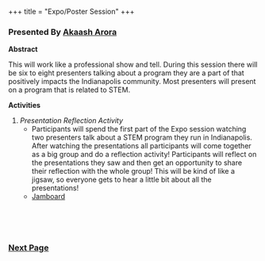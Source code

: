 +++
title = "Expo/Poster Session"
+++

### Presented By [Akaash Arora](https://dehsi2022.netlify.app/background/meettheteam/#akaash-arora)

**Abstract**

This will work like a professional show and tell. During this session there will be six to eight presenters talking about a program they are a part of that positively impacts the Indianapolis community. Most presenters will present on a program that is related to STEM.

**Activities**
1. *Presentation Reflection Activity*
	* Participants will spend the first part of the Expo session watching two presenters talk about a STEM program they run in Indianapolis. After watching the presentations all participants will come together as a big group and do a reflection activity! Participants will reflect on the presentations they saw and then get an opportunity to share their reflection with the whole group! This will be kind of like a jigsaw, so everyone gets to hear a little bit about all the presentations!
	* <a href="https://jamboard.google.com/d/1rxd9J4gnVmih5rgZJ90TrCJSb_zslt-f3wEimec9HYk/edit?usp=sharing)" target="_blank">Jamboard</a>

 
&nbsp;
 
&nbsp;
 
### [Next Page](https://dehsi2022.netlify.app/session4/)